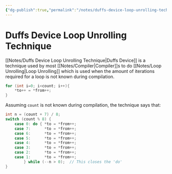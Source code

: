 ```yaml
---
{"dg-publish":true,"permalink":"/notes/duffs-device-loop-unrolling-technique/","tags":[null]}
---
```




# Duffs Device Loop Unrolling Technique
[[Notes/Duffs Device Loop Unrolling Technique\|Duffs Device]] is a technique used by most [[Notes/Compiler\|Compiler]]s to do [[Notes/Loop Unrolling\|Loop Unrolling]] which is used when the amount of iterations required for a loop is not known during compilation.

```c
for (int i=0; i<count; i++){
	*to++ = *from++;
}
```

Assuming `count` is not known during compilation, the technique says that:

```c
int n = (count + 7) / 8;
switch (count % 8) {
	case 0: do { *to = *from++;
	case 7:      *to = *from++;
	case 6:      *to = *from++;
	case 5:      *to = *from++;
	case 4:      *to = *from++;
	case 3:      *to = *from++;
	case 2:      *to = *from++;
	case 1:      *to = *from++;
		} while (--n > 0);  // This closes the 'do'
}
```
